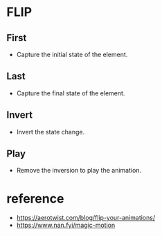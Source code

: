 # FLIP 
## First
- Capture the initial state of the element.
## Last
- Capture the final state of the element.
## Invert
- Invert the state change.
## Play
- Remove the inversion to play the animation.

# reference
- https://aerotwist.com/blog/flip-your-animations/
- https://www.nan.fyi/magic-motion
